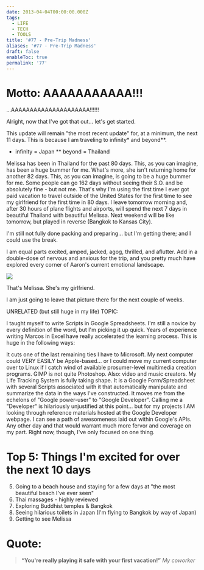 ```yaml
---
date: 2013-04-04T00:00:00.000Z
tags:
  - LIFE
  - TECH
  - TOOLS
title: '#77 - Pre-Trip Madness'
aliases: '#77 - Pre-Trip Madness'
draft: false
enableToc: true
permalink: '77'
---
```


# Motto: AAAAAAAAAAA!!!

...AAAAAAAAAAAAAAAAAAAAA!!!!!!

Alright, now that I've got that out... let's get started.

This update will remain "the most recent update" for, at a minimum, the next 11 days. This is because I am traveling to infinity* and beyond**.

* infinity = Japan
** beyond = Thailand

Melissa has been in Thailand for the past 80 days. This, as you can imagine, has been a huge bummer for me. What's more, she isn't returning home for another 82 days. This, as you can imagine, is going to be a huge bummer for me. Some people can go 162 days without seeing their S.O. and be absolutely fine - but not me. That's why I'm using the first time I ever got paid vacation to travel outside of the United States for the first time to see my girlfriend for the first time in 80 days. I leave tomorrow morning and, after 30 hours of plane flights and airports, will spend the next 7 days in beautiful Thailand with beautiful Melissa. Next weekend will be like tomorrow, but played in reverse (Bangkok to Kansas City).

I'm still not fully done packing and preparing... but I'm getting there; and I could use the break.

I am equal parts excited, amped, jacked, agog, thrilled, and aflutter. Add in a double-dose of nervous and anxious for the trip, and you pretty much have explored every corner of Aaron's current emotional landscape.

![](assets/77-1.jpg)

That's Melissa. She's my girlfriend.

I am just going to leave that picture there for the next couple of weeks.

UNRELATED (but still huge in my life) TOPIC:

I taught myself to write Scripts in Google Spreadsheets. I'm still a novice by every definition of the word, but I'm picking it up quick. Years of experience writing Marcos in Excel have really accelerated the learning process. This is huge in the following ways:

It cuts one of the last remaining ties I have to Microsoft. 
My next computer could VERY EASILY be Apple-based... or I could move my current computer over to Linux if I catch wind of available prosumer-level multimedia creation programs.
GIMP is not quite Photoshop. Also: video and music creators.
My Life Tracking System is fully taking shape.
It is a Google Form/Spreadsheet with several Scripts associated with it that automatically manipulate and summarize the data in the ways I've constructed.
It moves me from the echelons of "Google power-user" to "Google Developer". 
Calling me a "Developer" is hilariously unjustified at this point... but for my projects I AM looking through reference materials hosted at the Google Developer webpage.
I can see a path of awesomeness laid out within Google's APIs.
Any other day and that would warrant much more fervor and coverage on my part. Right now, though, I've only focused on one thing.

# Top 5: Things I'm excited for over the next 10 days
5. Going to a beach house and staying for a few days at "the most beautiful beach I've ever seen"
4. Thai massages - highly reviewed
3. Exploring Buddhist temples & Bangkok
2. Seeing hilarious toilets in Japan (I'm flying to Bangkok by way of Japan)
1. Getting to see Melissa

# Quote:
> **“You're really playing it safe with your first vacation!”**
<cite>My coworker</cite>
